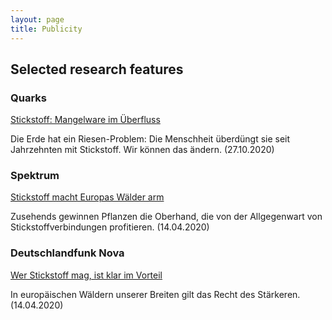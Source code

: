 ```yaml
---
layout: page
title: Publicity
---
```


## Selected research features

### Quarks 

[Stickstoff: Mangelware im Überfluss](https://www.quarks.de/podcast/storyquarks-folge-doppelfolge-das-stickstoffproblem/)

Die Erde hat ein Riesen-Problem: Die Menschheit überdüngt sie seit Jahrzehnten mit Stickstoff. Wir können das ändern. (27.10.2020)

### Spektrum
[Stickstoff macht Europas Wälder arm](https://www.spektrum.de/news/stickstoff-macht-europas-waelder-arm/1722154)

Zusehends gewinnen Pflanzen die Oberhand, die von der Allgegenwart von Stickstoffverbindungen profitieren. (14.04.2020)

### Deutschlandfunk Nova
[Wer Stickstoff mag, ist klar im Vorteil](https://www.deutschlandfunknova.de/nachrichten/artenvielfalt-wer-stickstoff-mag-ist-klar-im-vorteil)

In europäischen Wäldern unserer Breiten gilt das Recht des Stärkeren. (14.04.2020)

